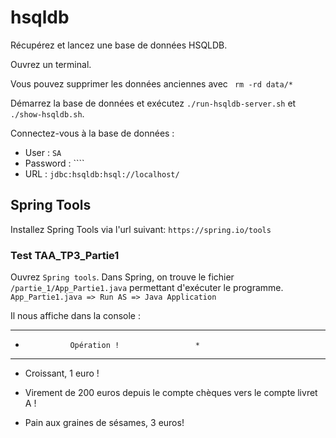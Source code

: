 
# hsqldb

Récupérez et lancez une base de données HSQLDB. 

Ouvrez un terminal. 

Vous pouvez supprimer les données anciennes avec `` rm -rd data/*``

Démarrez la base de données et exécutez ``./run-hsqldb-server.sh``  et ``./show-hsqldb.sh``.

Connectez-vous à la base de données : 
- User : ``SA``
- Password : ````
- URL : ``jdbc:hsqldb:hsql://localhost/``

## Spring Tools 

Installez Spring Tools via l'url suivant:
``https://spring.io/tools``

### Test TAA_TP3_Partie1

Ouvrez ``Spring tools``.
Dans Spring, on trouve le fichier ``/partie_1/App_Partie1.java`` permettant d'exécuter le programme.
 ``App_Partie1.java => Run AS => Java Application ``
 
 Il nous affiche dans la console :
 
 *********************************************
*               Opération !                 *
*********************************************
- Croissant, 1 euro !

- Virement de 200 euros depuis le compte chèques vers le compte livret A !

- Pain aux graines de sésames, 3 euros!
